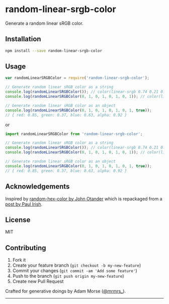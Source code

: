 # random-linear-srgb-color

Generate a random linear sRGB color.

## Installation

```bash
npm install --save random-linear-srgb-color
```

## Usage

```javascript
var randomLinearSRGBColor = require('random-linear-srgb-color');

// Generate random linear sRGB color as a string
console.log(randomLinearSRGBColor()); // color(linear-srgb 0.74 0.21 0.45)
console.log(randomLinearSRGBColor(0, 1, 0, 1, 0, 1, 0, 1)); // color(linear-srgb 0.10 0.88 0.42 / 0.62)

// Generate random linear sRGB color as an object
console.log(randomLinearSRGBColor(0, 1, 0, 1, 0, 1, 0, 1, true));
// { red: 0.85, green: 0.37, blue: 0.63, alpha: 0.92 }
```

or

```javascript
import randomLinearSRGBColor from 'random-linear-srgb-color';

// Generate random linear sRGB color as a string
console.log(randomLinearSRGBColor()); // color(linear-srgb 0.74 0.21 0.45)
console.log(randomLinearSRGBColor(0, 1, 0, 1, 0, 1, 0, 1)); // color(linear-srgb 0.10 0.88 0.42 / 0.62)

// Generate random linear sRGB color as an object
console.log(randomLinearSRGBColor(0, 1, 0, 1, 0, 1, 0, 1, true));
// { red: 0.85, green: 0.37, blue: 0.63, alpha: 0.92 }
```

## Acknowledgements

Inspired by [random-hex-color by John Otander](http://github.com/johno/random-hex-color) which is repackaged from a [post by Paul Irish](http://www.paulirish.com/2009/random-hex-color-code-snippets/).

## License

MIT

## Contributing

1. Fork it
2. Create your feature branch (`git checkout -b my-new-feature`)
3. Commit your changes (`git commit -am 'Add some feature'`)
4. Push to the branch (`git push origin my-new-feature`)
5. Create new Pull Request

Crafted for generative doings by Adam Morse ([@mrmrs_](https://twitter.com/mrmrs_)).

***
